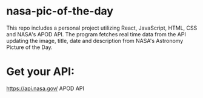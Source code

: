 # nasa-pic-of-the-day
This repo includes a personal project utilizing React, JavaScript, HTML, CSS and NASA's APOD API. The program fetches real time data from the API updating the image, title, date and description from NASA's Astronomy Picture of the Day.

# Get your API:
https://api.nasa.gov/
APOD API

